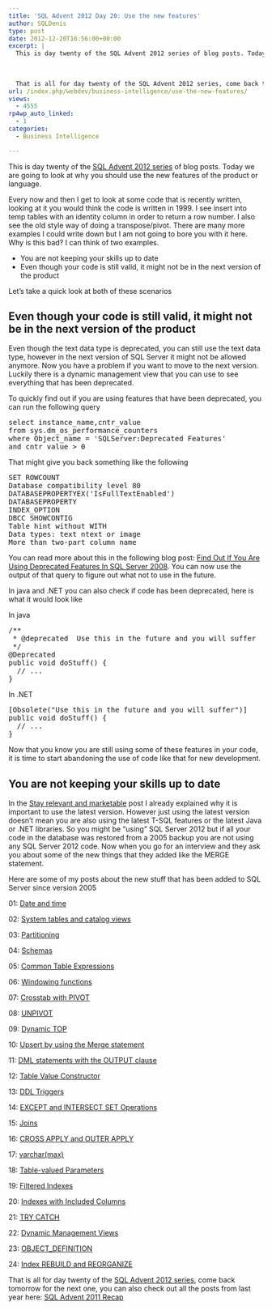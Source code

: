 ```yaml
---
title: 'SQL Advent 2012 Day 20: Use the new features'
author: SQLDenis
type: post
date: 2012-12-20T16:56:00+00:00
excerpt: |
  This is day twenty of the SQL Advent 2012 series of blog posts. Today we are going to look at why you should use the new features of the product or language
  
  
    
  That is all for day twenty of the SQL Advent 2012 series, come back tomorrow for the ne&hellip;
url: /index.php/webdev/business-intelligence/use-the-new-features/
views:
  - 4555
rp4wp_auto_linked:
  - 1
categories:
  - Business Intelligence

---
```

This is day twenty of the [SQL Advent 2012 series][1] of blog posts. Today we are going to look at why you should use the new features of the product or language.

Every now and then I get to look at some code that is recently written, looking at it you would think the code is written in 1999. I see insert into temp tables with an identity column in order to return a row number. I also see the old style way of doing a transpose/pivot. There are many more examples I could write down but I am not going to bore you with it here. Why is this bad? I can think of two examples.

  * You are not keeping your skills up to date
  * Even though your code is still valid, it might not be in the next version of the product

Let&#8217;s take a quick look at both of these scenarios

## Even though your code is still valid, it might not be in the next version of the product

Even though the text data type is deprecated, you can still use the text data type, however in the next version of SQL Server it might not be allowed anymore. Now you have a problem if you want to move to the next version. Luckily there is a dynamic management view that you can use to see everything that has been deprecated.

To quickly find out if you are using features that have been deprecated, you can run the following query

<pre>select instance_name,cntr_value
from sys.dm_os_performance_counters
where Object_name = 'SQLServer:Deprecated Features'
and cntr_value &gt; 0</pre>

That might give you back something like the following

<pre>SET ROWCOUNT                                                  	1485
Database compatibility level 80                               	21
DATABASEPROPERTYEX('IsFullTextEnabled')                       	369
DATABASEPROPERTY                                              	22576
INDEX_OPTION                                                  	25
DBCC SHOWCONTIG                                               	4
Table hint without WITH                                       	603
Data types: text ntext or image                               	546
More than two-part column name                                	2</pre>

You can read more about this in the following blog post: [Find Out If You Are Using Deprecated Features In SQL Server 2008][2]. You can now use the output of that query to figure out what not to use in the future.

In java and .NET you can also check if code has been deprecated, here is what it would look like

In java

<pre>/**
 * @deprecated  Use this in the future and you will suffer
 */
@Deprecated  
public void doStuff() {  
  // ...  
} </pre>

In .NET

<pre>[Obsolete("Use this in the future and you will suffer")]
public void doStuff() {  
  // ...  
}  </pre>

Now that you know you are still using some of these features in your code, it is time to start abandoning the use of code like that for new development.

## You are not keeping your skills up to date

In the [Stay relevant and marketable][3] post I already explained why it is important to use the latest version. However just using the latest version doesn&#8217;t mean you are also using the latest T-SQL features or the latest Java or .NET libraries. So you might be &#8220;using&#8221; SQL Server 2012 but if all your code in the database was restored from a 2005 backup you are not using any SQL Server 2012 code. Now when you go for an interview and they ask you about some of the new things that they added like the MERGE statement.

Here are some of my posts about the new stuff that has been added to SQL Server since version 2005

01: [Date and time][4]
  
02: [System tables and catalog views][5]
  
03: [Partitioning][6]
  
04: [Schemas][7]
  
05: [Common Table Expressions][8]
  
06: [Windowing functions][9]
  
07: [Crosstab with PIVOT][10]
  
08: [UNPIVOT][11]
  
09: [Dynamic TOP][12]
  
10: [Upsert by using the Merge statement][13]
  
11: [DML statements with the OUTPUT clause][14]
  
12: [Table Value Constructor][15]
  
13: [DDL Triggers][16]
  
14: [EXCEPT and INTERSECT SET Operations][17]
  
15: [Joins][18]
  
16: [CROSS APPLY and OUTER APPLY][19]
  
17: [varchar(max)][20]
  
18: [Table-valued Parameters][21]
  
19: [Filtered Indexes][22]
  
20: [Indexes with Included Columns][23]
  
21: [TRY CATCH][24]
  
22: [Dynamic Management Views][25]
  
23: [OBJECT_DEFINITION][26]
  
24: [Index REBUILD and REORGANIZE][27]

That is all for day twenty of the [SQL Advent 2012 series][1], come back tomorrow for the next one, you can also check out all the posts from last year here: [SQL Advent 2011 Recap][28]

 [1]: /index.php/DataMgmt/DBProgramming/sql-advent-2012-here-is
 [2]: /index.php/DataMgmt/DBProgramming/MSSQLServer/find-out-if-you-are-using-deprecated-fea-2008
 [3]: /index.php/DataMgmt/DBAdmin/MSSQLServerAdmin/stay-relevant-and-marketable
 [4]: /index.php/DataMgmt/DBProgramming/MSSQLServer/sql-advent-2011-day-1
 [5]: /index.php/DataMgmt/DBAdmin/MSSQLServerAdmin/sql-advent-2011-day-2
 [6]: /index.php/DataMgmt/DataDesign/sql-advent-2011-day-3
 [7]: /index.php/DataMgmt/DBProgramming/MSSQLServer/sql-advent-2011-day-4
 [8]: /index.php/DataMgmt/DBProgramming/MSSQLServer/sql-advent-2011-day-5
 [9]: /index.php/DataMgmt/DataDesign/sql-advent-2011-day-6
 [10]: /index.php/DataMgmt/DataDesign/sql-advent-2011-day-7
 [11]: /index.php/DataMgmt/DataDesign/sql-advent-2011-day-8
 [12]: /index.php/DataMgmt/DataDesign/sql-advent-2011-day-9
 [13]: /index.php/DataMgmt/DBProgramming/MSSQLServer/sql-advent-2011-day-10
 [14]: /index.php/DataMgmt/DataDesign/sql-advent-2011-day-11
 [15]: /index.php/DataMgmt/DBProgramming/MSSQLServer/sql-advent-2011-day-12
 [16]: /index.php/DataMgmt/DBAdmin/MSSQLServerAdmin/sql-advent-2011-day-13
 [17]: /index.php/DataMgmt/DBProgramming/MSSQLServer/sql-advent-2011-day-14
 [18]: /index.php/DataMgmt/DBProgramming/MSSQLServer/sql-advent-2011-day-15
 [19]: /index.php/DataMgmt/DataDesign/sql-advent-2011-day-16
 [20]: /index.php/DataMgmt/DBProgramming/MSSQLServer/sql-advent-2011-day-17
 [21]: /index.php/DataMgmt/DBProgramming/MSSQLServer/sql-advent-2011-day-18
 [22]: /index.php/DataMgmt/DBAdmin/MSSQLServerAdmin/sql-advent-2011-day-19
 [23]: /index.php/DataMgmt/DataDesign/sql-advent-2011-day-20
 [24]: /index.php/DataMgmt/DBProgramming/MSSQLServer/try-catch-sql-advent-2011
 [25]: /index.php/DataMgmt/DataDesign/dynamic-management-views
 [26]: /index.php/DataMgmt/DBProgramming/MSSQLServer/object_definition-sql-advent-2011-day
 [27]: /index.php/DataMgmt/DataDesign/index-rebuild-and-reorganize-sql
 [28]: /index.php/DataMgmt/DataDesign/sql-advent-2011-recap